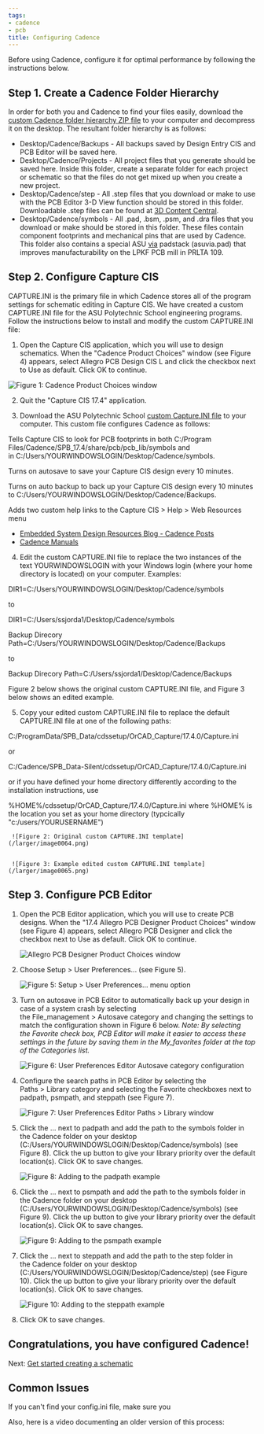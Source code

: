 ```yaml
---
tags:
- cadence
- pcb
title: Configuring Cadence
---
```


Before using Cadence, configure it for optimal performance by following the instructions below.

## Step 1. Create a Cadence Folder Hierarchy

In order for both you and Cadence to find your files easily, download the [custom Cadence folder hierarchy ZIP file](https://drive.google.com/file/d/1Rb3sLhvu83eYboJO5tiLt3nEM1PjEGoA/view?usp=sharing) to your computer and decompress it on the desktop. The resultant folder hierarchy is as follows:

-   Desktop/Cadence/Backups - All backups saved by Design Entry CIS and PCB Editor will be saved here.
-   Desktop/Cadence/Projects - All project files that you generate should be saved here. Inside this folder, create a separate folder for each project or schematic so that the files do not get mixed up when you create a new project.
-   Desktop/Cadence/step - All .step files that you download or make to use with the PCB Editor 3-D View function should be stored in this folder. Downloadable .step files can be found at [3D Content Central](https://www.3dcontentcentral.com/).
-   Desktop/Cadence/symbols - All .pad, .bsm, .psm, and .dra files that you download or make should be stored in this folder. These files contain component footprints and mechanical pins that are used by Cadence. This folder also contains a special ASU [via](https://en.wikipedia.org/wiki/Via_(electronics)) padstack (asuvia.pad) that improves manufacturability on the LPKF PCB mill in PRLTA 109. 

## Step 2. Configure Capture CIS

CAPTURE.INI is the primary file in which Cadence stores all of the program settings for schematic editing in Capture CIS. We have created a custom CAPTURE.INI file for the ASU Polytechnic School engineering programs. Follow the instructions below to install and modify the custom CAPTURE.INI file:

1.  Open the Capture CIS application, which you will use to design schematics. When the "Cadence Product Choices" window (see Figure 4) appears, select Allegro PCB Design CIS L and click the checkbox next to Use as default. Click OK to continue.

   ![Figure 1: Cadence Product Choices window](/larger/image0063.png)
        
  
2.  Quit the "Capture CIS 17.4" application.

3.  Download the ASU Polytechnic School [custom Capture.INI file](https://drive.google.com/file/d/1wPGlv_hOVaj9csTwlRAfMQQq178dtzpR/view?usp=sharing) to your computer. This custom file configures Cadence as follows:

Tells Capture CIS to look for PCB footprints in both C:/Program Files/Cadence/SPB_17.4/share/pcb/pcb_lib/symbols and in C:/Users/YOURWINDOWSLOGIN/Desktop/Cadence/symbols.

Turns on autosave to save your Capture CIS design every 10 minutes.

Turns on auto backup to back up your Capture CIS design every 10 minutes to C:/Users/YOURWINDOWSLOGIN/Desktop/Cadence/Backups.

Adds two custom help links to the Capture CIS > Help > Web Resources menu

-   [Embedded System Design Resources Blog - Cadence Posts](%7B%7Bsite.baseurl%7D%7D/cadence-posts)
-   [Cadence Manuals](cadence-manuals.html)

4.  Edit the custom CAPTURE.INI file to replace the two instances of the text YOURWINDOWSLOGIN with your Windows login (where your home directory is located) on your computer. Examples:

DIR1=C:/Users/YOURWINDOWSLOGIN/Desktop/Cadence/symbols

to

DIR1=C:/Users/ssjorda1/Desktop/Cadence/symbols

Backup Direcory Path=C:/Users/YOURWINDOWSLOGIN/Desktop/Cadence/Backups

to

Backup Direcory Path=C:/Users/ssjorda1/Desktop/Cadence/Backups

Figure 2 below shows the original custom CAPTURE.INI file, and Figure 3 below shows an edited example.

5.  Copy your edited custom CAPTURE.INI file to replace the default CAPTURE.INI file at one of the following paths:

C:/ProgramData/SPB_Data/cdssetup/OrCAD_Capture/17.4.0/Capture.ini

or

C:/Cadence/SPB_Data-Silent/cdssetup/OrCAD_Capture/17.4.0/Capture.ini

or if you have defined your home directory differently according to the installation instructions, use

%HOME%/cdssetup/OrCAD_Capture/17.4.0/Capture.ini where %HOME% is the location you set as your home directory (typcically "c:/users/YOURUSERNAME")

     ![Figure 2: Original custom CAPTURE.INI template](/larger/image0064.png)
                  
  
     ![Figure 3: Example edited custom CAPTURE.INI template](/larger/image0065.png)
               
  
## Step 3. Configure PCB Editor

1.  Open the PCB Editor application, which you will use to create PCB designs. When the "17.4 Allegro PCB Designer Product Choices" window (see Figure 4) appears, select Allegro PCB Designer and click the checkbox next to Use as default. Click OK to continue.

    ![Allegro PCB Designer Product Choices window](/larger/image0066.png)

               
  
2.  Choose Setup > User Preferences... (see Figure 5).

    ![  Figure 5: Setup > User Preferences... menu option](/larger/image0067.png)
              
  
3.  Turn on autosave in PCB Editor to automatically back up your design in case of a system crash by selecting the File_management > Autosave category and changing the settings to match the configuration shown in Figure 6 below. *Note: By selecting the Favorite check box, PCB Editor will make it easier to access these settings in the future by saving them in the My_favorites folder at the top of the Categories list.*

    ![Figure 6: User Preferences Editor Autosave category configuration](/larger/image0068.png)
        
  
4.  Configure the search paths in PCB Editor by selecting the Paths > Library category and selecting the Favorite checkboxes next to padpath, psmpath, and steppath (see Figure 7).

    ![Figure 7: User Preferences Editor Paths > Library window](/larger/image0069.png)
            
  
5.  Click the ... next to padpath and add the path to the symbols folder in the Cadence folder on your desktop (C:/Users/YOURWINDOWSLOGIN/Desktop/Cadence/symbols) (see Figure 8). Click the up button to give your library priority over the default location(s). Click OK to save changes.

    ![ Figure 8: Adding to the padpath example](/larger/image0070.png)
                    
  
6.  Click the ... next to psmpath and add the path to the symbols folder in the Cadence folder on your desktop (C:/Users/YOURWINDOWSLOGIN/Desktop/Cadence/symbols) (see Figure 9). Click the up button to give your library priority over the default location(s). Click OK to save changes.

    ![Figure 9: Adding to the psmpath example](/larger/image0071.png)
                     
  
7.  Click the ... next to steppath and add the path to the step folder in the Cadence folder on your desktop (C:/Users/YOURWINDOWSLOGIN/Desktop/Cadence/step) (see Figure 10). Click the up button to give your library priority over the default location(s). Click OK to save changes.

    ![Figure 10: Adding to the steppath example](/larger/image0072.png)
                    
  
8.  Click OK to save changes.

## Congratulations, you have configured Cadence!

Next: [Get started creating a schematic](getting-started-with-cadence.html)

## Common Issues

If you can't find your config.ini file, make sure you 

Also, here is a video documenting an older version of this process:
